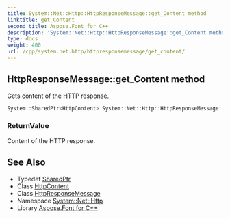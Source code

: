```yaml
---
title: System::Net::Http::HttpResponseMessage::get_Content method
linktitle: get_Content
second_title: Aspose.Font for C++
description: 'System::Net::Http::HttpResponseMessage::get_Content method. Gets content of the HTTP response in C++.'
type: docs
weight: 400
url: /cpp/system.net.http/httpresponsemessage/get_content/
---
```

## HttpResponseMessage::get_Content method


Gets content of the HTTP response.

```cpp
System::SharedPtr<HttpContent> System::Net::Http::HttpResponseMessage::get_Content() const
```


### ReturnValue

Content of the HTTP response.

## See Also

* Typedef [SharedPtr](../../../system/sharedptr/)
* Class [HttpContent](../../httpcontent/)
* Class [HttpResponseMessage](../)
* Namespace [System::Net::Http](../../)
* Library [Aspose.Font for C++](../../../)
